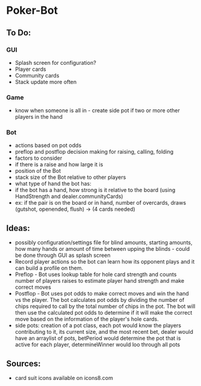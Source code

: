 # Poker-Bot

## To Do:

### GUI
* Splash screen for configuration?
* Player cards
* Community cards
* Stack update more often

### Game
* know when someone is all in - create side pot if two or more other players in the hand

### Bot
* actions based on pot odds
* preflop and postflop decision making for raising, calling, folding
* factors to consider
* if there is a raise and how large it is
* position of the Bot
* stack size of the Bot relative to other players
* what type of hand the bot has:
* if the bot has a hand, how strong is it relative to the board (using HandStrength and  dealer.communityCards)
* ex: if the pair is on the board or in hand, number of overcards, draws (gutshot, openended, flush) -> (4 cards needed)


## Ideas:
* possibly configuration/settings file for blind amounts, starting amounts, how many hands or amount of time between upping the blinds - could be done through GUI as splash screen
* Record player actions so the bot can learn how its opponent plays and it can build a profile on them.
* Preflop - Bot uses lookup table for hole card strength and counts number of players raises to estimate player hand strength and make correct moves
* Postflop - Bot uses pot odds to make correct moves and win the hand vs the player. The bot calculates pot odds by dividing the number of chips required to call by the total number of chips in the pot. The bot will then use the calculated pot odds to determine if it will make the correct move based on the information of the player's hole cards.
* side pots: creation of a pot class, each pot would know the players contributing to it, its current size, and the most recent bet, dealer would have an arraylist of pots, betPeriod would determine the pot that is active for each player, determineWinner would loo through all pots

## Sources:
* card suit icons available on icons8.com
